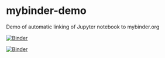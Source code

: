 # mybinder-demo
Demo of automatic linking of Jupyter notebook to mybinder.org

[![Binder](https://mybinder.org/badge_logo.svg)](https://mybinder.org/v2/gh/stargaser/mybinder-demo/master?urlpath=lab/tree/ipynb)

[![Binder](https://mybinder.org/badge_logo.svg)](https://mybinder.org/v2/gh/stargaser/mybinder-demo/dashboard?urlpath=voila/tree/ipynb)
